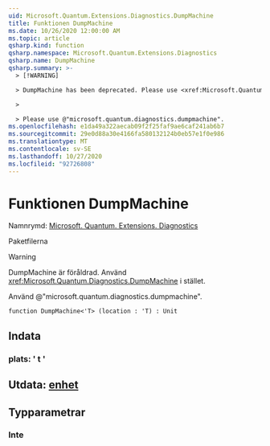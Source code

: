 ```yaml
---
uid: Microsoft.Quantum.Extensions.Diagnostics.DumpMachine
title: Funktionen DumpMachine
ms.date: 10/26/2020 12:00:00 AM
ms.topic: article
qsharp.kind: function
qsharp.namespace: Microsoft.Quantum.Extensions.Diagnostics
qsharp.name: DumpMachine
qsharp.summary: >-
  > [!WARNING]

  > DumpMachine has been deprecated. Please use <xref:Microsoft.Quantum.Diagnostics.DumpMachine> instead.

  >

  > Please use @"microsoft.quantum.diagnostics.dumpmachine".
ms.openlocfilehash: e1da49a322aecab09f2f25faf9ae6caf241ab6b7
ms.sourcegitcommit: 29e0d88a30e4166fa580132124b0eb57e1f0e986
ms.translationtype: MT
ms.contentlocale: sv-SE
ms.lasthandoff: 10/27/2020
ms.locfileid: "92726808"
---
```

# <a name="dumpmachine-function"></a>Funktionen DumpMachine

Namnrymd: [Microsoft. Quantum. Extensions. Diagnostics](xref:Microsoft.Quantum.Extensions.Diagnostics)

Paketfilerna [](https://nuget.org/packages/)


> [!WARNING]
> DumpMachine är föråldrad. Använd <xref:Microsoft.Quantum.Diagnostics.DumpMachine> i stället.
>
> Använd @"microsoft.quantum.diagnostics.dumpmachine".



```qsharp
function DumpMachine<'T> (location : 'T) : Unit
```


## <a name="input"></a>Indata

### <a name="location--t"></a>plats: ' t '





## <a name="output--unit"></a>Utdata: [enhet](xref:microsoft.quantum.lang-ref.unit)



## <a name="type-parameters"></a>Typparametrar

### <a name="t"></a>Inte

